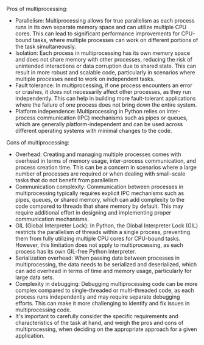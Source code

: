 Pros of multiprocessing:
- Parallelism: Multiprocessing allows for true parallelism as each process runs in its own separate memory space and can utilize multiple CPU cores. This can lead to significant performance improvements for CPU-bound tasks, where multiple processes can work on different portions of the task simultaneously.
- Isolation: Each process in multiprocessing has its own memory space and does not share memory with other processes, reducing the risk of unintended interactions or data corruption due to shared state. This can result in more robust and scalable code, particularly in scenarios where multiple processes need to work on independent tasks.
- Fault tolerance: In multiprocessing, if one process encounters an error or crashes, it does not necessarily affect other processes, as they run independently. This can help in building more fault-tolerant applications where the failure of one process does not bring down the entire system.
- Platform independence: Multiprocessing in Python relies on inter-process communication (IPC) mechanisms such as pipes or queues, which are generally platform-independent and can be used across different operating systems with minimal changes to the code.

Cons of multiprocessing:
- Overhead: Creating and managing multiple processes comes with overhead in terms of memory usage, inter-process communication, and process creation time. This can be a concern in scenarios where a large number of processes are required or when dealing with small-scale tasks that do not benefit from parallelism.
- Communication complexity: Communication between processes in multiprocessing typically requires explicit IPC mechanisms such as pipes, queues, or shared memory, which can add complexity to the code compared to threads that share memory by default. This may require additional effort in designing and implementing proper communication mechanisms.
- GIL (Global Interpreter Lock): In Python, the Global Interpreter Lock (GIL) restricts the parallelism of threads within a single process, preventing them from fully utilizing multiple CPU cores for CPU-bound tasks. However, this limitation does not apply to multiprocessing, as each process has its own GIL-free Python interpreter.
- Serialization overhead: When passing data between processes in multiprocessing, the data needs to be serialized and deserialized, which can add overhead in terms of time and memory usage, particularly for large data sets.
- Complexity in debugging: Debugging multiprocessing code can be more complex compared to single-threaded or multi-threaded code, as each process runs independently and may require separate debugging efforts. This can make it more challenging to identify and fix issues in multiprocessing code.
- It's important to carefully consider the specific requirements and characteristics of the task at hand, and weigh the pros and cons of multiprocessing, when deciding on the appropriate approach for a given application.
